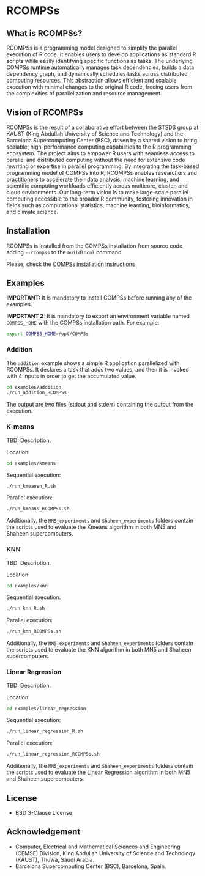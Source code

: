 RCOMPSs
=======

What is RCOMPSs?
----------------

RCOMPSs is a programming model designed to simplify the parallel execution of R code. It enables users to develop applications as standard R scripts while easily identifying specific functions as tasks. The underlying COMPSs runtime automatically manages task dependencies, builds a data dependency graph, and dynamically schedules tasks across distributed computing resources. This abstraction allows efficient and scalable execution with minimal changes to the original R code, freeing users from the complexities of parallelization and resource management.

Vision of RCOMPSs
-----------------

RCOMPSs is the result of a collaborative effort between the STSDS group at KAUST (King Abdullah University of Science and Technology) and the Barcelona Supercomputing Center (BSC), driven by a shared vision to bring scalable, high-performance computing capabilities to the R programming ecosystem. The project aims to empower R users with seamless access to parallel and distributed computing without the need for extensive code rewriting or expertise in parallel programming. By integrating the task-based programming model of COMPSs into R, RCOMPSs enables researchers and practitioners to accelerate their data analysis, machine learning, and scientific computing workloads efficiently across multicore, cluster, and cloud environments. Our long-term vision is to make large-scale parallel computing accessible to the broader R community, fostering innovation in fields such as computational statistics, machine learning, bioinformatics, and climate science.

Installation
------------

RCOMPSs is installed from the COMPSs installation from source code adding `--rcompss` to the `buildlocal` command.

Please, check the [COMPSs installation instructions](https://compss-doc.readthedocs.io/en/latest/Sections/01_Installation/02_Building_from_sources.html)

Examples
--------

**IMPORTANT:** It is mandatory to install COMPSs before running any of the examples.

**IMPORTANT 2:** It is mandatory to export an environment variable named `COMPSS_HOME` with the COMPSs installation path. For example:

```bash
export COMPSS_HOME=/opt/COMPSs
```

### Addition

The `addition` example shows a simple R application parallelized with RCOMPSs.
It declares a task that adds two values, and then it is invoked with 4 inputs in order to get the accumulated value.

```bash
cd examples/addition
./run_addition_RCOMPSs
```

The output are two files (stdout and stderr) containing the output from the execution.

### K-means

TBD: Description.

Location:

```bash
cd examples/kmeans
```

Sequential execution:

```bash
./run_kmeansn_R.sh
```

Parallel execution:

```bash
./run_kmeans_RCOMPSs.sh
```

Additionally, the `MN5_experiments` and `Shaheen_experiments` folders contain the scripts used to evaluate the Kmeans algorithm in both MN5 and Shaheen supercomputers.

### KNN

TBD: Description.

Location:

```bash
cd examples/knn
```

Sequential execution:

```bash
./run_knn_R.sh
```

Parallel execution:

```bash
./run_knn_RCOMPSs.sh
```

Additionally, the `MN5_experiments` and `Shaheen_experiments` folders contain the scripts used to evaluate the KNN algorithm in both MN5 and Shaheen supercomputers.

### Linear Regression

TBD: Description.

Location:

```bash
cd examples/linear_regression
```

Sequential execution:

```bash
./run_linear_regression_R.sh
```

Parallel execution:

```bash
./run_linear_regression_RCOMPSs.sh
```

Additionally, the `MN5_experiments` and `Shaheen_experiments` folders contain the scripts used to evaluate the Linear Regression algorithm in both MN5 and Shaheen supercomputers.

License
-------

- BSD 3-Clause License

Acknowledgement
---------------

- Computer, Electrical and Mathematical Sciences and Engineering (CEMSE) Division, King Abdullah University of Science and Technology (KAUST), Thuwa, Saudi Arabia.
- Barcelona Supercomputing Center (BSC), Barcelona, Spain.
